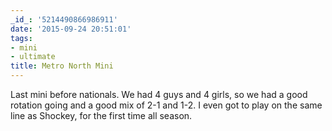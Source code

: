 ```yaml
---
_id_: '5214490866986911'
date: '2015-09-24 20:51:01'
tags:
- mini
- ultimate
title: Metro North Mini
---
```


Last mini before nationals. We had 4 guys and 4 girls, so we had a good rotation going and a good mix of 2-1 and 1-2. I even got to play on the same line as Shockey, for the first time all season.
